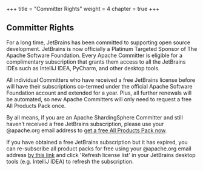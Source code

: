 +++
title = "Committer Rights"
weight = 4
chapter = true
+++

## Committer Rights

For a long time, JetBrains has been committed to supporting open source development. JetBrains is now officially a Platinum Targeted Sponsor of The Apache Software Foundation. Every Apache Committer is eligible for a complimentary subscription that grants them access to all the JetBrains IDEs such as IntelliJ IDEA, PyCharm, and other desktop tools.

All individual Committers who have received a free JetBrains license before will have their subscriptions co-termed under the official Apache Software Foundation account and extended for a year. Plus, all further renewals will be automated, so new Apache Committers will only need to request a free All Products Pack once.

By all means, if you are an Apache ShardingSphere Committer and still haven’t received a free JetBrains subscription, please use your @apache.org email address to [get a free All Products Pack now](https://www.jetbrains.com/shop/eform/apache?product=ALL).

If you have obtained a free JetBrains subscription but it has expired, you can re-subscribe all product packs for free using your @apache.org email address [by this link](https://www.jetbrains.com/shop/eform/apache?product=ALL) and click 'Refresh license list' in your JetBrains desktop tools (e.g. IntelliJ IDEA) to refresh the subscription.
